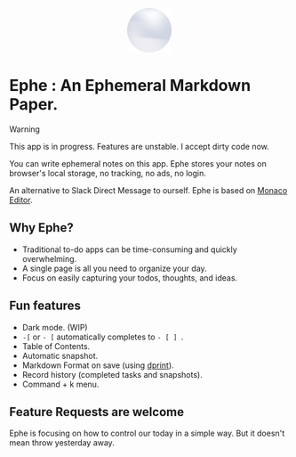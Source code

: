 <p align="center">
  <img src="./public/ephe.svg" width="80" height="80" alt="Ephe Logo">
</p>

# Ephe :  An Ephemeral Markdown Paper.

> [!WARNING]
> This app is in progress. Features are unstable. I accept dirty code now.

You can write ephemeral notes on this app. Ephe stores your notes on browser's local storage, no tracking, no ads, no login.

An alternative to Slack Direct Message to ourself. Ephe is based on [Monaco Editor](https://github.com/microsoft/monaco-editor).

## Why Ephe?

- Traditional to-do apps can be time-consuming and quickly overwhelming.
- A single page is all you need to organize your day.
- Focus on easily capturing your todos, thoughts, and ideas.

## Fun features

- Dark mode. (WIP)
- `-[` or `- [` automatically completes to `- [ ] `.
- Table of Contents.
- Automatic snapshot.
- Markdown Format on save (using [dprint](https://github.com/dprint/dprint)).
- Record history (completed tasks and snapshots).
- Command + k menu.

## Feature Requests are welcome

Ephe is focusing on how to control our today in a simple way.
But it doesn't mean throw yesterday away.
